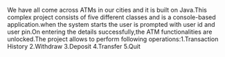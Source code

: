 We have all come across ATMs in our cities and it is built on Java.This complex project consists of five different classes and is a console-based application.when the system starts the user is prompted with user id and user pin.On entering the details successfully,the ATM functionalities are unlocked.The project allows to perform following operations:1.Transaction History 2.Withdraw 3.Deposit 4.Transfer 5.Quit
